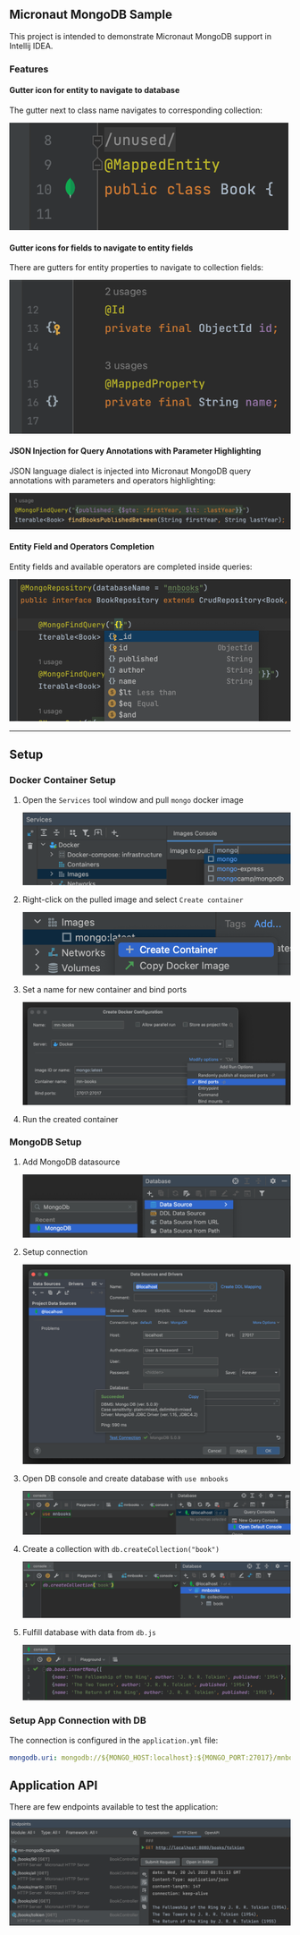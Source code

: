 ## Micronaut MongoDB Sample

This project is intended to demonstrate Micronaut MongoDB support in Intellij IDEA.

### Features

#### Gutter icon for entity to navigate to database

The gutter next to class name navigates to corresponding collection:

![entity-gutter](./etc/entity-gutter.png)

#### Gutter icons for fields to navigate to entity fields

There are gutters for entity properties to navigate to collection fields:

![property-gutters](./etc/property-gutters.png)

#### JSON Injection for Query Annotations with Parameter Highlighting

JSON language dialect is injected into Micronaut MongoDB query annotations
with parameters and operators highlighting:

![json-injection](./etc/json-injection.png)

#### Entity Field and Operators Completion

Entity fields and available operators are completed inside queries:

![fields and operators completion](./etc/fields-and-operators-completion.png)

---

## Setup

### Docker Container Setup

1. Open the `Services` tool window and pull `mongo` docker image

    ![pull-docker-image](./etc/pull-mongodb-image.png)

2. Right-click on the pulled image and select `Create container`

    ![create-container](./etc/create-container.png)

3. Set a name for new container and bind ports

    ![setup-container](./etc/setup-container.png)

4. Run the created container

### MongoDB Setup

1. Add MongoDB datasource

    ![add-mongodb-ds](./etc/create-mongodb-ds.png)

2. Setup connection

    ![setup mongodb connection](./etc/setup-mongodb-connection.png)

3. Open DB console and create database with `use mnbooks`

    ![create db](./etc/create-db.png)

4. Create a collection with `db.createCollection("book")`

    ![create collection](./etc/create-collection.png)

5. Fulfill database with data from `db.js`

    ![fulfill db](./etc/fulfill-db.png)

### Setup App Connection with DB

The connection is configured in the `application.yml` file:

```yaml
mongodb.uri: mongodb://${MONGO_HOST:localhost}:${MONGO_PORT:27017}/mnbooks
```

## Application API

There are few endpoints available to test the application:

![App API](./etc/app-api.png)
